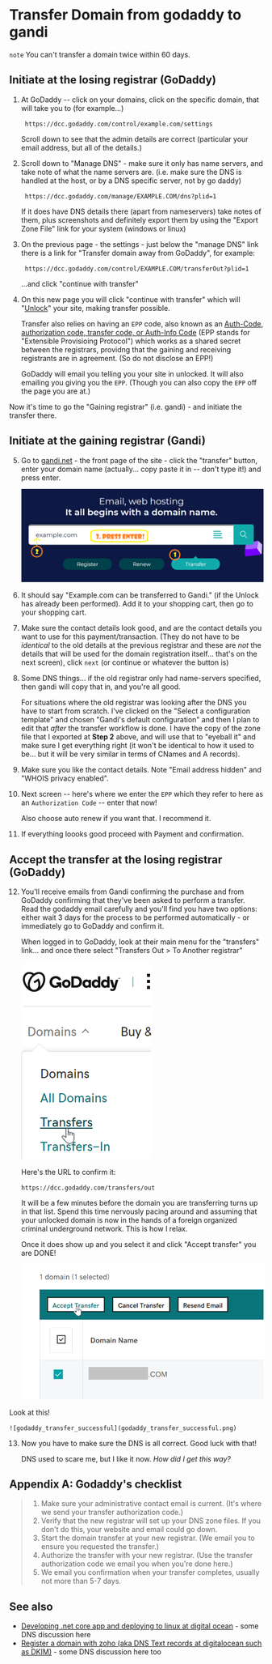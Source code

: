 ﻿# Transfer Domain from godaddy to gandi

`note` You can't transfer a domain twice within 60 days.

## Initiate at the losing registrar (GoDaddy)

1. At GoDaddy -- click on your domains, click on the specific domain, that will take you to (for example...)

		https://dcc.godaddy.com/control/example.com/settings

	Scroll down to see that the admin details are correct (particular your email address, but all of the details.)

2. Scroll down to "Manage DNS" - make sure it only has name servers, and take note of what the name servers are. (i.e. make sure the DNS is handled at the host, or by a DNS specific server, not by go daddy)

		https://dcc.godaddy.com/manage/EXAMPLE.COM/dns?plid=1

	If it does have DNS details there (apart from nameservers) take notes of them, plus screenshots and definitely export them by using the "Export Zone File" link for your system (windows or linux)

3. On the previous page - the settings - just below the "manage DNS" link there is a link for "Transfer domain away from GoDaddy", for example:

		https://dcc.godaddy.com/control/EXAMPLE.COM/transferOut?plid=1

	...and click "continue with transfer"

4. On this new page you will click "continue with transfer" which will "[Unlock](https://en.wikipedia.org/wiki/Registrar-Lock)" your site, making transfer possible.

	Transfer also relies on having an `EPP` code, also known as an [Auth-Code, authorization code, transfer code, or Auth-Info Code](https://en.wikipedia.org/wiki/Auth-Code) (EPP stands for "Extensible Provisioing Protocol") which works as a shared secret between the registrars, providng that the gaining and receiving registrants are in agreement. (So do not disclose an EPP!)

	GoDaddy will email you telling you your site in unlocked. It will also emailing you giving you the `EPP`. (Though you can also copy the `EPP` off the page you are at.)

Now it's time to go the "Gaining registrar" (i.e. gandi) - and initiate the transfer there.

## Initiate at the gaining registrar (Gandi)

5. Go to [gandi.net](https://gandi.net) - the front page of the site - click the "transfer" button, enter your domain name (actually... copy paste it in -- don't type it!) and press enter.

	![Gandi transfer](gandi_transfer_1.png)

6. It should say "Example.com can be transferred to Gandi." (if the Unlock has already been performed). Add it to your shopping cart, then go to your shopping cart.

7. Make sure the contact details look good, and are the contact details you want to use for this payment/transaction. (They do not have to be *identical* to the old details at the previous registrar and these are *not* the details that will be used for the domain registration itself... that's on the next screen), click `next` (or continue or whatever the button is)

8. Some DNS things... if the old registrar only had name-servers specified, then gandi will copy that in, and you're all good.

	For situations where the old registrar was looking after the DNS you have to start from scratch. I've clicked on the "Select a configuration template" and chosen "Gandi's default configuration" and then I plan to edit that *after* the transfer workflow is done. I have the copy of the zone file that I exported at **Step 2** above, and will use that to "eyeball it" and make sure I get everything right (it won't be identical to how it used to be... but it will be very similar in terms of CNames and A records).

9. Make sure you like the contact details. Note "Email address hidden" and "WHOIS privacy enabled".

10. Next screen -- here's where we enter the `EPP` which they refer to here as an `Authorization Code` -- enter that now!

	Also choose auto renew if you want that. I recommend it.

11. If everything loooks good proceed with Payment and confirmation.

## Accept the transfer at the losing registrar (GoDaddy)

12. You'll receive emails from Gandi confirming the purchase and from GoDaddy confirming that they've been asked to perform a transfer. Read the godaddy email carefully and you'll find you have two options: either wait 3 days for the process to be performed automatically - or immediately go to GoDaddy and confirm it.

	When logged in to GoDaddy, look at their main menu for the "transfers" link... and once there select "Transfers Out > To Another registrar"

	![Go Daddy menu Transfers](godaddy_menu_transfers.png)

	Here's the URL to confirm it:

		https://dcc.godaddy.com/transfers/out

	It will be a few minutes before the domain you are transferring turns up in that list. Spend this time nervously pacing around and assuming that your unlocked domain is now in the hands of a foreign organized criminal underground network. This is how I relax.

	Once it does show up and you select it and click "Accept transfer" you are DONE!

	![godaddy accept transfer](godaddy_accept_transfer.png)

Look at this!

	![godaddy_transfer_successful](godaddy_transfer_successful.png)

13. Now you have to make sure the DNS is all correct. Good luck with that!

	DNS used to scare me, but I like it now. *How did I get this way?*

## Appendix A: Godaddy's checklist

> 1. Make sure your administrative contact email is current. (It's where we send your transfer authorization code.)
> 2. Verify that the new registrar will set up your DNS zone files. If you don't do this, your website and email could go down.
> 3. Start the domain transfer at your new registrar. (We email you to ensure you requested the transfer.)
> 4. Authorize the transfer with your new registrar. (Use the transfer authorization code we email you when you're done here.)
> 5. We email you confirmation when your transfer completes, usually not more than 5-7 days.

## See also

- [Developing .net core app and deploying to linux at digital ocean](../linux/digital_ocean.md) - some DNS discussion here
- [Register a domain with zoho (aka DNS Text records at digitalocean such as DKIM)](../zoho/domain.md) - some DNS discussion here too
